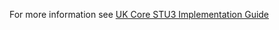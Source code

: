 For more information see <a href="https://simplifier.net/guide/uk-core-implementation-guide-stu3-sequence/home/profilesandextensions/profile-ukcore-specimen/index.page.md?version=current">UK Core STU3 Implementation Guide</a>